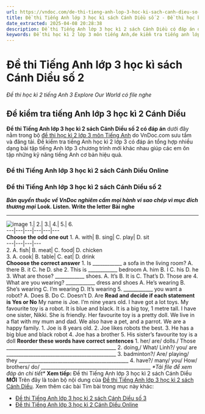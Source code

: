 ```yaml
---
url: https://vndoc.com/de-thi-tieng-anh-lop-3-hoc-ki-sach-canh-dieu-so-2-295402
title: Đề thi Tiếng Anh lớp 3 học kì sách Cánh Diều số 2 - Đề thi học kì 2 tiếng Anh 3 Explore Our World có file nghe - VnDoc.com
date_extracted: 2025-04-08 20:28:38
description: Đề thi Tiếng Anh lớp 3 học kì 2 sách Cánh Diều có đáp án được biên tập bám sát chương trình SGK tiếng Anh lớp 3 Unit 5 - 8 giúp các em ôn tập Từ vựng - Ngữ pháp tiếng Anh trọng tâm lớp 3 hiệu quả.
keywords: Đề thi học kì 2 lớp 3 môn tiếng Anh,de kiểm tra tiếng anh lớp 3 học kì 2,đề thi tiếng anh lớp 3 học kì 2,bài kiểm tra tiếng anh lớp 3 học kì 2,đề thi học kì 2 môn tiếng anh lớp 3,đề kiểm tra học kì 2 tiếng anh lớp 3,Đề kiểm tra học kì 2 môn tiếng Anh lớp 3,Đề thi Tiếng Anh lớp 3 học kì 2 sách Cánh Diều,Đề thi học kì 2 tiếng Anh 3 Explore Our World
---
```


# Đề thi Tiếng Anh lớp 3 học kì sách Cánh Diều số 2
 _Đề thi học kì 2 tiếng Anh 3 Explore Our World có file nghe_
## Đề kiểm tra tiếng Anh lớp 3 học kì 2 Cánh Diều
**Đề thi Tiếng Anh lớp 3 học kì 2 sách Cánh Diều số 2 có đáp án** dưới đây nằm trong bộ [đề thi học kì 2 lớp 3 môn Tiếng Anh](<https://vndoc.com/de-thi-hoc-ki-2-lop-3-mon-tieng-anh>) do VnDoc.com sưu tầm và đăng tải. Đề kiểm tra tiếng Anh học kì 2 lớp 3 có đáp án tổng hợp nhiều dạng bài tập tiếng Anh lớp 3 chương trình mới khác nhau giúp các em ôn tập những kỹ năng tiếng Anh cơ bản hiệu quả.
### Đề thi Tiếng Anh lớp 3 học kì 2 sách Cánh Diều Online
### **Đề thi Tiếng Anh lớp 3 học kì 2 sách Cánh Diều số 2**
 _**Bản quyền thuộc về VnDoc nghiêm cấm mọi hành vi sao chép vì mục đích thương mại**_
**Look. Listen. Write the letter**
**Bài nghe**
****
![image](https://i.vdoc.vn/data/image/2023/04/26/de-thi-tieng-anh-lop-3-hoc-ki-sach-canh-dieu-so-2-1.png)
1.|  2.| 3.| 4.| 5.| 6.  
---|---|---|---|---|---  
**Choose the odd one out**
1\. A. with| B. sing| C. play| D. sit  
---|---|---|---  
2\. A. fish| B. meat| C. food| D. chicken  
3\. A. cook| B. table| C. eat| D. drink  
**Chooose the correct answer**
1\. Is \_\_\_\_\_\_\_\_\_\_\_\_ a sofa in the living room?
A. there
B. it
C. he
D. she
2\. This is \_\_\_\_\_\_\_\_\_\_\_\_ bedroom
A. him
B. I
C. his
D. he
3\. What are those? \_\_\_\_\_\_\_\_\_\_\_\_ shoes.
A. It’s
B. It is
C. That’s
D. Those are
4\. What are you wearing? \_\_\_\_\_\_\_\_\_\_\_\_ dress and shoes
A. He’s wearing
B. She’s wearing
C. I’m wearing
D. It’s wearing
5\. \_\_\_\_\_\_\_\_\_\_\_\_ you want a robot?
A. Does
B. Do
C. Doesn’t
D. Are
**Read and decide if each statement is Yes or No**
My name is Joe. I’m nine years old. I have got a lot toys. My favourite toy is a robot. It is blue and black. It is a big toy, 1 metre tall.
I have one sister, Nikki. She is friendly. Her favourite toy is a pretty doll.
We live in a flat with my mum and dad. We also have a pet, and a parrot. We are a happy family.
1\. Joe is 8 years old.
2\. Joe likes robots the best.
3\. He has a big blue and black robot
4\. Joe has a brother
5\. His sister’s favourite toy is a doll
**Reorder these words have correct sentences**
1\. her/ are/ dolls./ Those
\_\_\_\_\_\_\_\_\_\_\_\_\_\_\_\_\_\_\_\_\_\_\_\_\_\_\_\_\_\_\_\_\_\_\_\_\_\_\_\_\_\_\_\_\_
2\. doing,/ What/ Linh?/ you/ are
\_\_\_\_\_\_\_\_\_\_\_\_\_\_\_\_\_\_\_\_\_\_\_\_\_\_\_\_\_\_\_\_\_\_\_\_\_\_\_\_\_\_\_\_\_
3\. badminton?/ Are/ playing/ they
\_\_\_\_\_\_\_\_\_\_\_\_\_\_\_\_\_\_\_\_\_\_\_\_\_\_\_\_\_\_\_\_\_\_\_\_\_\_\_\_\_\_\_\_\_
4\. have?/ many/ you/ How/ brothers/ do/
\_\_\_\_\_\_\_\_\_\_\_\_\_\_\_\_\_\_\_\_\_\_\_\_\_\_\_\_\_\_\_\_\_\_\_\_\_\_\_\_\_\_\_\_\_
_\*Tải file để xem đáp án chi tiết\*_
**Xem tiếp:** Đề thi Tiếng Anh lớp 3 học kì 2 sách Cánh Diều **MỚI**
Trên đây là toàn bộ nội dung của [Đề thi Tiếng Anh lớp 3 học kì 2 sách Cánh Diều](<https://vndoc.com/de-thi-tieng-anh-lop-3-hoc-ki-sach-canh-dieu-so-2-295402>).
Xem thêm các bài Tìm bài trong mục này khác:
  * [Đề thi Tiếng Anh lớp 3 học kì 2 sách Cánh Diều số 3](</de-thi-tieng-anh-lop-3-hoc-ki-2-canh-dieu-296048>)
  * [Đề thi Tiếng Anh lớp 3 học kì 2 Cánh Diều Online](</de-thi-tieng-anh-lop-3-hoc-ki-2-sach-canh-dieu-online-294840>)

